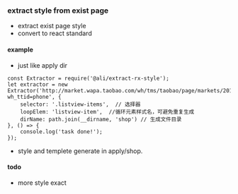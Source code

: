 ###  extract style from exist page

- extract exist page style
- convert to react standard

#### example 
- just like apply dir

```
const Extractor = require('@ali/extract-rx-style');
let extractor = new Extractor('http://market.wapa.taobao.com/wh/tms/taobao/page/markets/2016xsx/market/page/test?wh_ttid=phone', {
    selector: '.listview-items',  // 选择器
    loopElem: 'listview-item',  //循环元素样式名，可避免重复生成
    dirName: path.join(__dirname, 'shop') // 生成文件目录
}, () => {
    console.log('task done!');
});
```

- style and templete generate in apply/shop.

#### todo
- more style exact 
